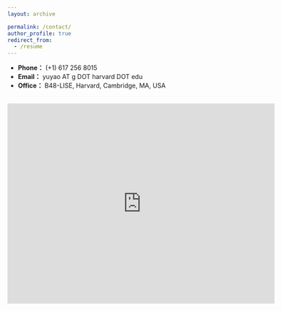 ```yaml
---
layout: archive

permalink: /contact/
author_profile: true
redirect_from:
  - /resume
---
```


- **Phone：** (+1) 617 256 8015
- **Email：** yuyao AT g DOT harvard DOT edu
- **Office：** B48-LISE, Harvard, Cambridge, MA, USA
<br/>

<iframe src="https://www.google.com/maps/embed?pb=!1m18!1m12!1m3!1d2948.341410051327!2d-71.11514368454363!3d42.37700297918627!2m3!1f0!2f0!3f0!3m2!1i1024!2i768!4f13.1!3m3!1m2!1s0x89e377427d7f0199%3A0xfdc2d2c0c9c5c5e5!2sLISE%2C%20Harvard%20University%2C%2011%20Oxford%20St%2C%20Cambridge%2C%20MA%2002138%2C%20USA!5e0!3m2!1sen!2s!4v1642331111111" width="600" height="450" style="border:0;" allowfullscreen="" loading="lazy"></iframe>


